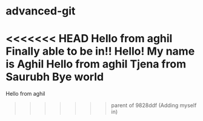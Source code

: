 # advanced-git

<<<<<<< HEAD
Hello from aghil
Finally able to be in!!
Hello! My name is Aghil
Hello from aghil
Tjena from Saurubh
Bye world
=======
Hello from aghil
>>>>>>> parent of 9828ddf (Adding myself in)
